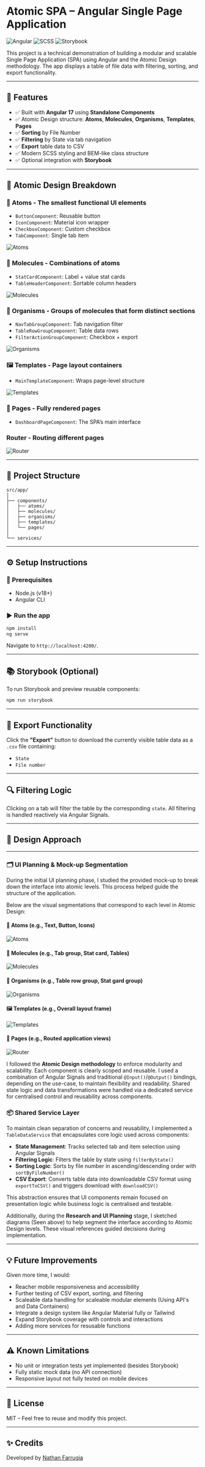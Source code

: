 # Atomic SPA – Angular Single Page Application

![Angular](https://img.shields.io/badge/Angular-17-red)
![SCSS](https://img.shields.io/badge/SCSS-styled-purple)
![Storybook](https://img.shields.io/badge/Storybook-integrated-orange)


This project is a technical demonstration of building a modular and scalable Single Page Application (SPA) using Angular and the Atomic Design methodology. The app displays a table of file data with filtering, sorting, and export functionality.

---


## 📆 Features

* ✅ Built with **Angular 17** using **Standalone Components**
* ✅ Atomic Design structure: **Atoms**, **Molecules**, **Organisms**, **Templates**, **Pages**
* ✅ **Sorting** by File Number
* ✅ **Filtering** by State via tab navigation
* ✅ **Export** table data to CSV
* ✅ Modern SCSS styling and BEM-like class structure
* ✅ Optional integration with **Storybook**

---

## 🧱 Atomic Design Breakdown

### 🔹 Atoms - The smallest functional UI elements

* `ButtonComponent`: Reusable button
* `IconComponent`: Material icon wrapper
* `CheckboxComponent`: Custom checkbox
* `TabComponent`: Single tab item

![Atoms](./assets/Atoms.png)

### 🔸 Molecules - Combinations of atoms

* `StatCardComponent`: Label + value stat cards
* `TableHeaderComponent`: Sortable column headers

![Molecules](./assets/Molecules.png)

### 🧩 Organisms - Groups of molecules that form distinct sections

* `NavTabGroupComponent`: Tab navigation filter
* `TableRowGroupComponent`: Table data rows
* `FilterActionGroupComponent`: Checkbox + export

![Organisms](./assets/Organisms.png)

### 🖼 Templates - Page layout containers

* `MainTemplateComponent`: Wraps page-level structure

![Templates](./assets/Templates.png)

### 📄 Pages - Fully rendered pages

* `DashboardPageComponent`: The SPA’s main interface

### Router - Routing different pages

![Router](./assets/Router.png)

---

## 📁 Project Structure

```
src/app/
│
├── components/
│   ├── atoms/
│   ├── molecules/
│   ├── organisms/
│   ├── templates/
│   └── pages/
│
└── services/
```

---

## ⚙️ Setup Instructions

### 📌 Prerequisites

* Node.js (v18+)
* Angular CLI

### ▶️ Run the app

```bash
npm install
ng serve
```

Navigate to `http://localhost:4200/`.

---

## 📚 Storybook (Optional)

To run Storybook and preview reusable components:

```bash
npm run storybook
```

---

## 📄 Export Functionality

Click the **"Export"** button to download the currently visible table data as a `.csv` file containing:

* `State`
* `File number`

---

## 🔍 Filtering Logic

Clicking on a tab will filter the table by the corresponding `state`.
All filtering is handled reactively via Angular Signals.

---

## 🧠 Design Approach

---
### 🗂️ UI Planning & Mock-up Segmentation

During the initial UI planning phase, I studied the provided mock-up to break down the interface into atomic levels. This process helped guide the structure of the application.

Below are the visual segmentations that correspond to each level in Atomic Design:

#### 🧱 Atoms (e.g., Text, Button, Icons)

![Atoms](./assets/Atoms.png)

#### 🔸 Molecules (e.g., Tab group, Stat card, Tables)

![Molecules](./assets/Molecules.png)

#### 🧩 Organisms (e.g., Table row group, Stat gard group)

![Organisms](./assets/Organisms.png)

#### 🖼 Templates (e.g., Overall layout frame)

![Templates](./assets/Templates.png)

#### 📄 Pages (e.g., Routed application views)

![Router](./assets/Router.png)

I followed the **Atomic Design methodology** to enforce modularity and scalability. Each component is clearly scoped and reusable. I used a combination of Angular Signals and traditional `@Input()`/`@Output()` bindings, depending on the use-case, to maintain flexibility and readability. Shared state logic and data transformations were handled via a dedicated service for centralised control and reusability across components.

### 📦 Shared Service Layer

To maintain clean separation of concerns and reusability, I implemented a `TableDataService` that encapsulates core logic used across components:

- **State Management**: Tracks selected tab and item selection using Angular Signals
- **Filtering Logic**: Filters the table by state using `filterByState()`
- **Sorting Logic**: Sorts by file number in ascending/descending order with `sortByFileNumber()`
- **CSV Export**: Converts table data into downloadable CSV format using `exportToCSV()` and triggers download with `downloadCSV()`

This abstraction ensures that UI components remain focused on presentation logic while business logic is centralised and testable.

Additionally, during the **Research and UI Planning** stage, I sketched diagrams (Seen above) to help segment the interface according to Atomic Design levels. These visual references guided decisions during implementation.

---

## 💡 Future Improvements

Given more time, I would:

* Reacher mobile responsiveness and accessibility
* Further testing of CSV export, sorting, and filtering
* Scaleable data handling for scaleable modular elements (Using API's and Data Containers)
* Integrate a design system like Angular Material fully or Tailwind
* Expand Storybook coverage with controls and interactions
* Adding more services for resusable functions

---

## ⚠️ Known Limitations

- No unit or integration tests yet implemented (besides Storybook)
- Fully static mock data (no API connection)
- Responsive layout not fully tested on mobile devices


---

## 📄 License

MIT – Feel free to reuse and modify this project.

---

## ✨ Credits

Developed by [Nathan Farrugia](https://github.com/NateFJF)
